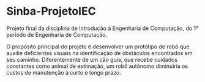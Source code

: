 # Sinba-ProjetoIEC
Projeto final da disciplina de Introdução à Engenharia de Computação, do 1º período de Engenharia de Computação.

O propósito principal do projeto é desenvolver um protótipo de robô que auxilie deficientes visuais na identificação de obstáculos encontrados em seu caminho. Diferentemente de um cão guia, que recebe cuidados constantes como animal de estimação, um robô autônomo diminuiría os custos de manutenção à curto e longo prazo.
